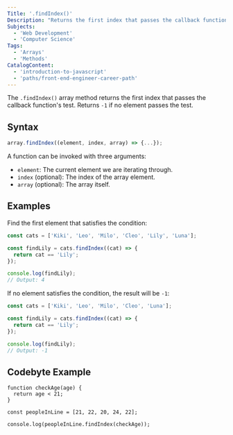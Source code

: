 ```yaml
---
Title: '.findIndex()'
Description: "Returns the first index that passes the callback function's test. Returns -1 if no element passes the test."
Subjects:
  - 'Web Development'
  - 'Computer Science'
Tags:
  - 'Arrays'
  - 'Methods'
CatalogContent:
  - 'introduction-to-javascript'
  - 'paths/front-end-engineer-career-path'
---
```


The `.findIndex()` array method returns the first index that passes the callback function's test. Returns `-1` if no element passes the test.

## Syntax

```js
array.findIndex((element, index, array) => {...});
```

A function can be invoked with three arguments:

- `element`: The current element we are iterating through.
- `index` (optional): The index of the array element.
- `array` (optional): The array itself.

## Examples

Find the first element that satisfies the condition:

```js
const cats = ['Kiki', 'Leo', 'Milo', 'Cleo', 'Lily', 'Luna'];

const findLily = cats.findIndex((cat) => {
  return cat == 'Lily';
});

console.log(findLily);
// Output: 4
```

If no element satisfies the condition, the result will be `-1`:

```js
const cats = ['Kiki', 'Leo', 'Milo', 'Cleo', 'Luna'];

const findLily = cats.findIndex((cat) => {
  return cat == 'Lily';
});

console.log(findLily);
// Output: -1
```

## Codebyte Example

```codebyte/js
function checkAge(age) {
  return age < 21;
}

const peopleInLine = [21, 22, 20, 24, 22];

console.log(peopleInLine.findIndex(checkAge));
```
